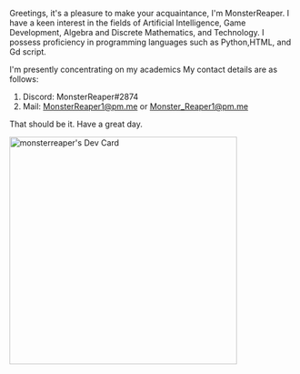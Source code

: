 Greetings, it's a pleasure to make your acquaintance, I'm MonsterReaper.
I have a keen interest in the fields of Artificial Intelligence, Game Development, Algebra and Discrete Mathematics, and Technology.
I possess proficiency in programming languages such as Python,HTML, and Gd script.

I'm presently concentrating on my academics
My contact details are as follows: 
1. Discord: MonsterReaper#2874
2. Mail: MonsterReaper1@pm.me or Monster_Reaper1@pm.me

That should be it. Have a great day.



<a href="https://app.daily.dev/MonsterReaper"><img src="https://api.daily.dev/devcards/29fddac3b0a44491b82afdba4ce2e47d.png?r=fca" width="400" alt="monsterreaper's Dev Card"/></a>
